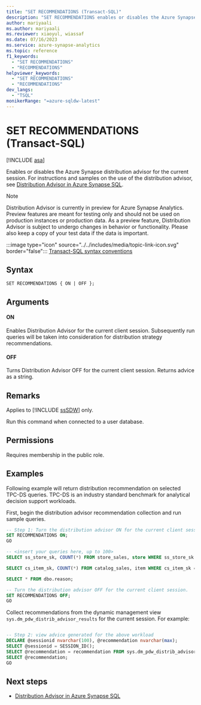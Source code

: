 ```yaml
---
title: "SET RECOMMENDATIONS (Transact-SQL)"
description: "SET RECOMMENDATIONS enables or disables the Azure Synapse distribution advisor for the current session."
author: mariyaali
ms.author: mariyaali
ms.reviewer: xiaoyul, wiassaf
ms.date: 07/16/2023
ms.service: azure-synapse-analytics
ms.topic: reference
f1_keywords:
  - "SET RECOMMENDATIONS"
  - "RECOMMENDATIONS"
helpviewer_keywords:
  - "SET RECOMMENDATIONS"
  - "RECOMMENDATIONS"
dev_langs:
  - "TSQL"
monikerRange: "=azure-sqldw-latest"
---
```

# SET RECOMMENDATIONS (Transact-SQL)

[!INCLUDE [asa](../../includes/applies-to-version/asa-dedicated-sqlpool-only.md)]

Enables or disables the Azure Synapse distribution advisor for the current session. For instructions and samples on the use of the distribution advisor, see [Distribution Advisor in Azure Synapse SQL](/azure/synapse-analytics/sql/distribution-advisor).

> [!NOTE]
> Distribution Advisor is currently in preview for Azure Synapse Analytics. Preview features are meant for testing only and should not be used on production instances or production data. As a preview feature, Distribution Advisor is subject to undergo changes in behavior or functionality. Please also keep a copy of your test data if the data is important.
  
 :::image type="icon" source="../../includes/media/topic-link-icon.svg" border="false"::: [Transact-SQL syntax conventions](../../t-sql/language-elements/transact-sql-syntax-conventions-transact-sql.md)  
  
## Syntax

```syntaxsql
SET RECOMMENDATIONS { ON | OFF };
```  

## Arguments

#### ON
Enables Distribution Advisor for the current client session. Subsequently run queries will be taken into consideration for distribution strategy recommendations.

#### OFF
Turns Distribution Advisor OFF for the current client session. Returns advice as a string.

## Remarks

Applies to [!INCLUDE [ssSDW](../../includes/ssazuresynapse_sqlpool_only.md)] only.

Run this command when connected to a user database.

## Permissions

Requires membership in the public role.

## Examples

Following example will return distribution recommendation on selected TPC-DS queries. TPC-DS is an industry standard benchmark for analytical decision support workloads.

First, begin the distribution advisor recommendation collection and run sample queries.

```sql
-- Step 1: Turn the distribution advisor ON for the current client session
SET RECOMMENDATIONS ON;
GO

-- <insert your queries here, up to 100>
SELECT ss_store_sk, COUNT(*) FROM store_sales, store WHERE ss_store_sk = s_store_sk GROUP BY ss_store_sk;

SELECT cs_item_sk, COUNT(*) FROM catalog_sales, item WHERE cs_item_sk = i_item_sk  AND i_manufact_id > 100 GROUP BY cs_item_sk;

SELECT * FROM dbo.reason;

-- Turn the distribution advisor OFF for the current client session.
SET RECOMMENDATIONS OFF;
GO
```

Collect recommendations from the dynamic management view `sys.dm_pdw_distrib_advisor_results` for the current session. For example:

```sql

-- Step 2: view advice generated for the above workload
DECLARE @sessionid nvarchar(100), @recommendation nvarchar(max);
SELECT @sessionid = SESSION_ID();
SELECT @recommendation = recommendation FROM sys.dm_pdw_distrib_advisor_results WHERE session_id = @sessionid;
SELECT @recommendation;
GO
```

## Next steps

- [Distribution Advisor in Azure Synapse SQL](/azure/synapse-analytics/sql/distribution-advisor)